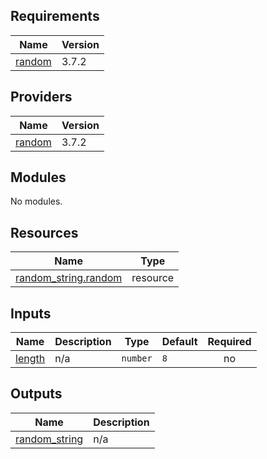 ## Requirements

| Name | Version |
|------|---------|
| <a name="requirement_random"></a> [random](#requirement\_random) | 3.7.2 |

## Providers

| Name | Version |
|------|---------|
| <a name="provider_random"></a> [random](#provider\_random) | 3.7.2 |

## Modules

No modules.

## Resources

| Name | Type |
|------|------|
| [random_string.random](https://registry.terraform.io/providers/hashicorp/random/3.7.2/docs/resources/string) | resource |

## Inputs

| Name | Description | Type | Default | Required |
|------|-------------|------|---------|:--------:|
| <a name="input_length"></a> [length](#input\_length) | n/a | `number` | `8` | no |

## Outputs

| Name | Description |
|------|-------------|
| <a name="output_random_string"></a> [random\_string](#output\_random\_string) | n/a |
